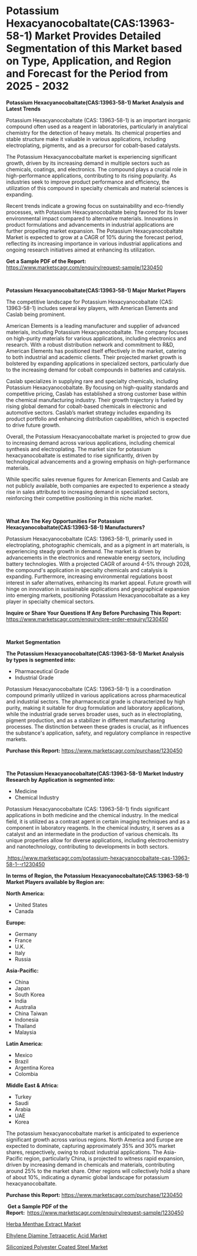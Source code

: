 <p><h1>Potassium Hexacyanocobaltate(CAS:13963-58-1) Market Provides Detailed Segmentation of this Market based on Type, Application, and Region and Forecast for the Period from 2025 - 2032</h1></p><p><strong>Potassium Hexacyanocobaltate(CAS:13963-58-1) Market Analysis and Latest Trends</strong></p>
<p><p>Potassium Hexacyanocobaltate (CAS: 13963-58-1) is an important inorganic compound often used as a reagent in laboratories, particularly in analytical chemistry for the detection of heavy metals. Its chemical properties and stable structure make it valuable in various applications, including electroplating, pigments, and as a precursor for cobalt-based catalysts.</p><p>The Potassium Hexacyanocobaltate market is experiencing significant growth, driven by its increasing demand in multiple sectors such as chemicals, coatings, and electronics. The compound plays a crucial role in high-performance applications, contributing to its rising popularity. As industries seek to improve product performance and efficiency, the utilization of this compound in specialty chemicals and material sciences is expanding.</p><p>Recent trends indicate a growing focus on sustainability and eco-friendly processes, with Potassium Hexacyanocobaltate being favored for its lower environmental impact compared to alternative materials. Innovations in product formulations and advancements in industrial applications are further propelling market expansion. The Potassium Hexacyanocobaltate Market is expected to grow at a CAGR of 10% during the forecast period, reflecting its increasing importance in various industrial applications and ongoing research initiatives aimed at enhancing its utilization.</p></p>
<p><strong>Get a Sample PDF of the Report:&nbsp;</strong> <a href="https://www.marketscagr.com/enquiry/request-sample/1230450?utm_campaign=2031&utm_medium=2&utm_source=Github&utm_content=ia&utm_term=03042025&utm_id=potassium-hexacyanocobaltatecas13963-58-1">https://www.marketscagr.com/enquiry/request-sample/1230450</a></p>
<p>&nbsp;</p>
<p><strong>Potassium Hexacyanocobaltate(CAS:13963-58-1) Major Market Players</strong></p>
<p><p>The competitive landscape for Potassium Hexacyanocobaltate (CAS: 13963-58-1) includes several key players, with American Elements and Caslab being prominent. </p><p>American Elements is a leading manufacturer and supplier of advanced materials, including Potassium Hexacyanocobaltate. The company focuses on high-purity materials for various applications, including electronics and research. With a robust distribution network and commitment to R&D, American Elements has positioned itself effectively in the market, catering to both industrial and academic clients. Their projected market growth is bolstered by expanding applications in specialized sectors, particularly due to the increasing demand for cobalt compounds in batteries and catalysis.</p><p>Caslab specializes in supplying rare and specialty chemicals, including Potassium Hexacyanocobaltate. By focusing on high-quality standards and competitive pricing, Caslab has established a strong customer base within the chemical manufacturing industry. Their growth trajectory is fueled by rising global demand for cobalt-based chemicals in electronic and automotive sectors. Caslab’s market strategy includes expanding its product portfolio and enhancing distribution capabilities, which is expected to drive future growth.</p><p>Overall, the Potassium Hexacyanocobaltate market is projected to grow due to increasing demand across various applications, including chemical synthesis and electroplating. The market size for potassium hexacyanocobaltate is estimated to rise significantly, driven by technological advancements and a growing emphasis on high-performance materials.</p><p>While specific sales revenue figures for American Elements and Caslab are not publicly available, both companies are expected to experience a steady rise in sales attributed to increasing demand in specialized sectors, reinforcing their competitive positioning in this niche market.</p></p>
<p>&nbsp;</p>
<p><strong>What Are The Key Opportunities For Potassium Hexacyanocobaltate(CAS:13963-58-1) Manufacturers?</strong></p>
<p><p>Potassium Hexacyanocobaltate (CAS: 13963-58-1), primarily used in electroplating, photographic chemicals, and as a pigment in art materials, is experiencing steady growth in demand. The market is driven by advancements in the electronics and renewable energy sectors, including battery technologies. With a projected CAGR of around 4-5% through 2028, the compound's application in specialty chemicals and catalysis is expanding. Furthermore, increasing environmental regulations boost interest in safer alternatives, enhancing its market appeal. Future growth will hinge on innovation in sustainable applications and geographical expansion into emerging markets, positioning Potassium Hexacyanocobaltate as a key player in specialty chemical sectors.</p></p>
<p><strong>Inquire or Share Your Questions If Any Before Purchasing This Report:</strong> <a href="https://www.marketscagr.com/enquiry/pre-order-enquiry/1230450?utm_campaign=2031&utm_medium=2&utm_source=Github&utm_content=ia&utm_term=03042025&utm_id=potassium-hexacyanocobaltatecas13963-58-1">https://www.marketscagr.com/enquiry/pre-order-enquiry/1230450</a></p>
<p>&nbsp;</p>
<p><strong>Market Segmentation</strong></p>
<p><strong>The Potassium Hexacyanocobaltate(CAS:13963-58-1) Market Analysis by types is segmented into:</strong></p>
<p><ul><li>Pharmaceutical Grade</li><li>Industrial Grade</li></ul></p>
<p><p>Potassium Hexacyanocobaltate (CAS: 13963-58-1) is a coordination compound primarily utilized in various applications across pharmaceutical and industrial sectors. The pharmaceutical grade is characterized by high purity, making it suitable for drug formulation and laboratory applications, while the industrial grade serves broader uses, such as in electroplating, pigment production, and as a stabilizer in different manufacturing processes. The distinction between these grades is crucial, as it influences the substance's application, safety, and regulatory compliance in respective markets.</p></p>
<p><strong>Purchase this Report:&nbsp;</strong><a href="https://www.marketscagr.com/purchase/1230450?utm_campaign=2031&utm_medium=2&utm_source=Github&utm_content=ia&utm_term=03042025&utm_id=potassium-hexacyanocobaltatecas13963-58-1">https://www.marketscagr.com/purchase/1230450</a></p>
<p>&nbsp;</p>
<p><strong>The Potassium Hexacyanocobaltate(CAS:13963-58-1) Market Industry Research by Application is segmented into:</strong></p>
<p><ul><li>Medicine</li><li>Chemical Industry</li></ul></p>
<p><p>Potassium Hexacyanocobaltate (CAS: 13963-58-1) finds significant applications in both medicine and the chemical industry. In the medical field, it is utilized as a contrast agent in certain imaging techniques and as a component in laboratory reagents. In the chemical industry, it serves as a catalyst and an intermediate in the production of various chemicals. Its unique properties allow for diverse applications, including electrochemistry and nanotechnology, contributing to developments in both sectors.</p></p>
<p><a href="https://www.marketscagr.com/potassium-hexacyanocobaltate-cas-13963-58-1--r1230450?utm_campaign=2031&utm_medium=2&utm_source=Github&utm_content=ia&utm_term=03042025&utm_id=potassium-hexacyanocobaltatecas13963-58-1">&nbsp;https://www.marketscagr.com/potassium-hexacyanocobaltate-cas-13963-58-1--r1230450</a></p>
<p><strong>In terms of Region, the Potassium Hexacyanocobaltate(CAS:13963-58-1) Market Players available by Region are:</strong></p>
<p>
    <p> <strong> North America: </strong>
        <ul>
            <li>United States</li>
            <li>Canada</li>
        </ul>
        </p> 
    <p> <strong> Europe: </strong>
        <ul>
            <li>Germany</li>
            <li>France</li>
            <li>U.K.</li>
            <li>Italy</li>
            <li>Russia</li>
        </ul>
        </p> 
    <p> <strong> Asia-Pacific: </strong>
        <ul>
            <li>China</li>
            <li>Japan</li>
            <li>South Korea</li>
            <li>India</li>
            <li>Australia</li>
            <li>China Taiwan</li>
            <li>Indonesia</li>
            <li>Thailand</li>
            <li>Malaysia</li>
        </ul>
        </p> 
    <p> <strong> Latin America: </strong>
        <ul>
            <li>Mexico</li>
            <li>Brazil</li>
            <li>Argentina Korea</li>
            <li>Colombia</li>
        </ul>
        </p> 
    <p> <strong> Middle East & Africa: </strong>
        <ul>
            <li>Turkey</li>
            <li>Saudi</li>
            <li>Arabia</li>
            <li>UAE</li>
            <li>Korea</li>
        </ul>
    </p>
    </p>
<p><p>The potassium hexacyanocobaltate market is anticipated to experience significant growth across various regions. North America and Europe are expected to dominate, capturing approximately 35% and 30% market shares, respectively, owing to robust industrial applications. The Asia-Pacific region, particularly China, is projected to witness rapid expansion, driven by increasing demand in chemicals and materials, contributing around 25% to the market share. Other regions will collectively hold a share of about 10%, indicating a dynamic global landscape for potassium hexacyanocobaltate.</p></p>
<p><strong>Purchase this Report: </strong><a href="https://www.marketscagr.com/purchase/1230450?utm_campaign=2031&utm_medium=2&utm_source=Github&utm_content=ia&utm_term=03042025&utm_id=potassium-hexacyanocobaltatecas13963-58-1">https://www.marketscagr.com/purchase/1230450</a></p>
<p>&nbsp;<strong>Get a Sample PDF of the Report:&nbsp;&nbsp;</strong><a href="https://www.marketscagr.com/enquiry/request-sample/1230450?utm_campaign=2031&utm_medium=2&utm_source=Github&utm_content=ia&utm_term=03042025&utm_id=potassium-hexacyanocobaltatecas13963-58-1">https://www.marketscagr.com/enquiry/request-sample/1230450</a></p>
<p><strong></strong></p>
<p><p><a href="https://github.com/ekerswenzlb0/Market-Research-Report-List-1/blob/main/herba-menthae-extract-market.md?utm_campaign=2031&utm_medium=2&utm_source=Github&utm_content=ia&utm_term=03042025&utm_id=potassium-hexacyanocobaltatecas13963-58-1">Herba Menthae Extract Market</a></p><p><a href="https://github.com/bhatttutty2p/Market-Research-Report-List-1/blob/main/elhylene-diamine-tetraacetic-acid-market.md?utm_campaign=2031&utm_medium=2&utm_source=Github&utm_content=ia&utm_term=03042025&utm_id=potassium-hexacyanocobaltatecas13963-58-1">Elhylene Diamine Tetraacetic Acid Market</a></p><p><a href="https://github.com/PeterParrish5/Market-Research-Report-List-7/blob/main/siliconized-polyester-coated-steel-market.md?utm_campaign=2031&utm_medium=2&utm_source=Github&utm_content=ia&utm_term=03042025&utm_id=potassium-hexacyanocobaltatecas13963-58-1">Siliconized Polyester Coated Steel Market</a></p></p>
